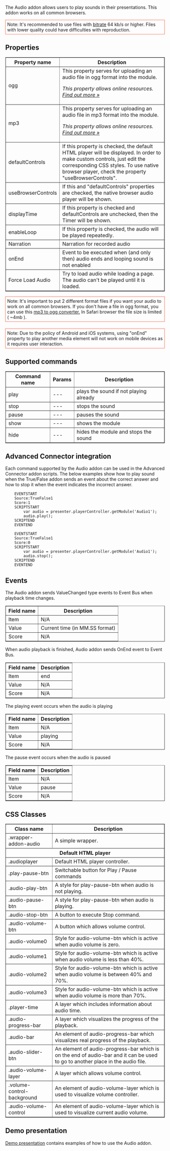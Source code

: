 The Audio addon allows users to play sounds in their presentations. This addon works on all common browsers.

<div style="border:1px solid Tomato; padding:5px; margin-bottom:21px;">
Note: It's recommended to use files with <a href="http://en.wikipedia.org/wiki/Bit_rate">bitrate</a> 64 kb/s or higher. Files with lower quality could have difficulties with reproduction.
</div>

## Properties
<table border='1'>
    <tr>
        <th>Property name</th>
        <th>Description</th>
    </tr>
    <tr>
        <td>ogg</td>
        <td>This property serves for uploading an audio file in ogg format into the module.

*This property allows online resources. [Find out more &raquo;](/doc/page/Online-resources)*</td>
    </tr>
    <tr>
        <td>mp3</td>
        <td>This property serves for uploading an audio file in mp3 format into the module.

*This property allows online resources. [Find out more &raquo;](/doc/page/Online-resources)*</td>
    </tr>
    <tr>
        <td>defaultControls</td>
        <td>If this property is checked, the default HTML player will be displayed. In order to make custom controls, just edit the corresponding CSS styles. To use native browser player, check the property "useBrowserControls".</td>
    </tr>
    <tr>
        <td>useBrowserControls</td>
        <td>If this and "defaultControls" properties are checked, the native browser audio player will be shown.</td>
    </tr>
    <tr>
        <td>displayTime</td>
        <td>If this property is checked and defaultControls are unchecked, then the Timer will be shown.</td>
    </tr>
    <tr>
        <td>enableLoop</td>
        <td>If this property is checked, the audio will be played repeatedly.</td>
    </tr>
    <tr>
        <td>Narration</td>
        <td>Narration for recorded audio</td>
    </tr>
	<tr>
        <td>onEnd</td>
        <td>Event to be executed when (and only then) audio ends and looping sound is not enabled</td>
    </tr>
	<tr>
        <td>Force Load Audio</td>
        <td>Try to load audio while loading a page. The audio can't be played until it is loaded.</td>
    </tr>
</table>

<div style="border:1px solid Tomato; padding:5px; margin-bottom:21px;">
Note: It's important to put 2 different format files if you want your audio to work on all common browsers. If you don't have a file in ogg format, you can use this <a href="http://media.io/">mp3 to ogg converter.</a> In Safari browser the file size is limited ( ~4mb ).
</div>

<div style="border:1px solid Tomato; padding:5px; margin-bottom:21px;">
Note: Due to the policy of Android and iOS systems, using "onEnd" property to play another media element will not work on mobile devices as it requires user interaction.
</div>


## Supported commands

<table border='1'>
    <tr>
        <th>Command name</th>
        <th>Params</th> 
        <th>Description</th> 
    </tr>
    <tr>
        <td>play</td>
        <td>---</td>
        <td>plays the sound if not playing already</td> 
    </tr>
    <tr>
        <td>stop</td>
        <td>---</td>
        <td>stops the sound</td> 
    </tr>
    <tr>
        <td>pause</td>
        <td>---</td>
        <td>pauses the sound</td> 
    </tr>
    <tr>
        <td>show</td>
        <td>---</td>
        <td>shows the module</td> 
    </tr>
    <tr>
        <td>hide</td>
        <td>---</td>
        <td>hides the module and stops the sound</td> 
    </tr>
</table>

## Advanced Connector integration
Each command supported by the Audio addon can be used in the Advanced Connector addon scripts. The below examples show how to play sound when the True/False addon sends an event about the correct answer and how to stop it when the event indicates the incorrect answer.

        EVENTSTART
        Source:TrueFalse1
        Score:1
        SCRIPTSTART
            var audio = presenter.playerController.getModule('Audio1');
            audio.play();
        SCRIPTEND
        EVENTEND

        EVENTSTART
        Source:TrueFalse1
        Score:0
        SCRIPTSTART
            var audio = presenter.playerController.getModule('Audio1');
            audio.stop();
        SCRIPTEND
        EVENTEND

## Events
The Audio addon sends ValueChanged type events to Event Bus when playback time changes.

<table border='1'>
<tbody>
    <tr>
        <th>Field name</th>
        <th>Description</th>
    </tr>
    <tr>
        <tr>
            <td>Item</td>
            <td>N/A</td>
        </tr>
        <tr>
            <td>Value</td>
            <td>Current time (in MM.SS format)</td>
        </tr>
        <tr>
            <td>Score</td>
            <td>N/A</td>
        </tr>
    </tr>
</tbody>
</table>

When audio playback is finished, Audio addon sends OnEnd event to Event Bus.

<table border='1'>
<tbody>
    <tr>
        <th>Field name</th>
        <th>Description</th>
    </tr>
    <tr>
        <tr>
            <td>Item</td>
            <td>end</td>
        </tr>
        <tr>
            <td>Value</td>
            <td>N/A</td>
        </tr>
        <tr>
            <td>Score</td>
            <td>N/A</td>
        </tr>
    </tr>
</tbody>
</table>

The playing event occurs when the audio is playing

<table border='1'>
<tbody>
    <tr>
        <th>Field name</th>
        <th>Description</th>
    </tr>
    <tr>
        <tr>
            <td>Item</td>
            <td>N/A</td>
        </tr>
        <tr>
            <td>Value</td>
            <td>playing</td>
        </tr>
        <tr>
            <td>Score</td>
            <td>N/A</td>
        </tr>
    </tr>
</tbody>
</table>

The pause event occurs when the audio is paused

<table border='1'>
<tbody>
    <tr>
        <th>Field name</th>
        <th>Description</th>
    </tr>
    <tr>
        <tr>
            <td>Item</td>
            <td>N/A</td>
        </tr>
        <tr>
            <td>Value</td>
            <td>pause</td>
        </tr>
        <tr>
            <td>Score</td>
            <td>N/A</td>
        </tr>
    </tr>
</tbody>
</table>

## CSS Classes
<table border='1'>
    <tr>
        <th>Class name</th>
        <th>Description</th>
    </tr>
    <tr>
        <td>.wrapper-addon-audio</td>
        <td>A simple wrapper.</td>
    </tr>
    <tr>
        <th colspan="2" style="text-align:center">Default HTML player</th>
    </tr>
    <tr>
        <td>.audioplayer</td>
        <td>Default HTML player controller.</td>
    </tr>
    <tr>
        <td>.play-pause-btn</td>
        <td>Switchable button for Play / Pause commands</td>
    </tr>
    <tr>
        <td>.audio-play-btn</td>
        <td>A style for play-pause-btn when audio is not playing.</td>
    </tr>
    <tr>
        <td>.audio-pause-btn</td>
        <td>A style for play-pause-btn when audio is playing.</td>
    </tr>
    <tr>
        <td>.audio-stop-btn</td>
        <td>A button to execute Stop command.</td>
    </tr>
    <tr>
        <td>.audio-volume-btn</td>
        <td>A button which allows volume control.</td>
    </tr>
    <tr>
        <td>.audio-volume0</td>
        <td>Style for audio-volume-btn which is active when audio volume is zero.</td>
    </tr>
    <tr>
        <td>.audio-volume1</td>
        <td>Style for audio-volume-btn which is active when audio volume is less than 40%.</td>
    </tr>
    <tr>
        <td>.audio-volume2</td>
        <td>Style for audio-volume-btn which is active when audio volume is between 40% and 70%.</td>
    </tr>
    <tr>
        <td>.audio-volume3</td>
        <td>Style for audio-volume-btn which is active when audio volume is more than 70%.</td>
    </tr>
    <tr>
        <td>.player-time</td>
        <td>A layer which includes information about audio time.</td>
    </tr>
    <tr>
        <td>.audio-progress-bar</td>
        <td>A layer which visualizes the progress of the playback.</td>
    </tr>
    <tr>
        <td>.audio-bar</td>
        <td>An element of audio-progress-bar which visualizes real progress of the playback.</td>
    </tr>
    <tr>
        <td>.audio-slider-btn</td>
        <td>An element of audio-progress-bar which is on the end of audio-bar and it can be used to go to another place in the audio file.</td>
    </tr>
    <tr>
        <td>.audio-volume-layer</td>
        <td>A layer which allows volume control.</td>
    </tr>
    <tr>
        <td>.volume-control-background</td>
        <td>An element of audio-volume-layer which is used to visualize volume controller.</td>
    </tr>
    <tr>
        <td>.audio-volume-control</td>
        <td>An element of audio-volume-layer which is used to visualize current audio volume.</td>
    </tr>
</table>

## Demo presentation
[Demo presentation](/embed/2443022 "Demo presentation") contains examples of how to use the Audio addon.                         